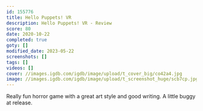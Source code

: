 ```yaml
---
id: 155776
title: Hello Puppets! VR
description: Hello Puppets! VR - Review
score: 80
date: 2020-10-22
completed: true
goty: []
modified_date: 2023-05-22
screenshots: []
tags: []
videos: []
cover: //images.igdb.com/igdb/image/upload/t_cover_big/co42a4.jpg
image: //images.igdb.com/igdb/image/upload/t_screenshot_huge/scb7cp.jpg
---
```

Really fun horror game with a great art style and good writing. A little buggy at release.